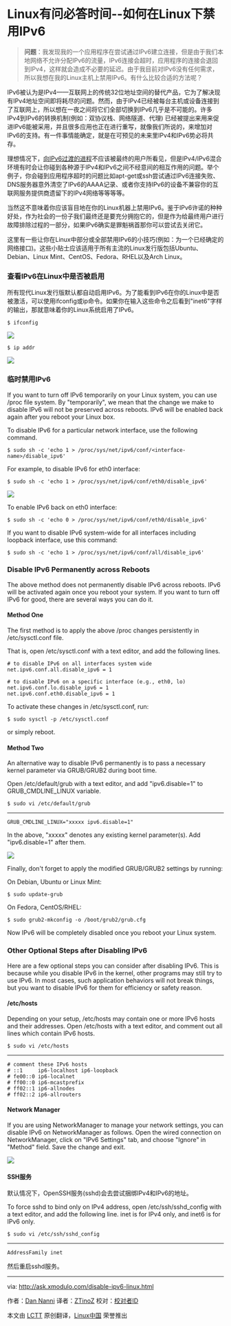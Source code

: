 Linux有问必答时间--如何在Linux下禁用IPv6
================================================================================
> **问题**：我发现我的一个应用程序在尝试通过IPv6建立连接，但是由于我们本地网络不允许分配IPv6的流量，IPv6连接会超时，应用程序的连接会退回到IPv4，这样就会造成不必要的延迟。由于我目前对IPv6没有任何需求，所以我想在我的Linux主机上禁用IPv6。有什么比较合适的方法呢？ 

IPv6被认为是IPv4——互联网上的传统32位地址空间的替代产品，它为了解决现有IPv4地址空间即将耗尽的问题。然而，由于IPv4已经被每台主机或设备连接到了互联网上，所以想在一夜之间将它们全部切换到IPv6几乎是不可能的。许多IPv4到IPv6的转换机制(例如：双协议栈、网络隧道、代理) 已经被提出来用来促进IPv6能被采用，并且很多应用也正在进行重写，就像我们所说的，来增加对IPv6的支持。有一件事情能确定，就是在可预见的未来里IPv4和IPv6势必将共存。

理想情况下，[向IPv6过渡的进程][1]不应该被最终的用户所看见，但是IPv4/IPv6混合环境有时会让你碰到各种源于IPv4和IPv6之间不经意间的相互作用的问题。举个例子，你会碰到应用程序超时的问题比如apt-get或ssh尝试通过IPv6连接失败、DNS服务器意外清空了IPv6的AAAA记录、或者你支持IPv6的设备不兼容你的互联网服务提供商遗留下的IPv4网络等等等等。

当然这不意味着你应该盲目地在你的Linux机器上禁用IPv6。鉴于IPv6许诺的种种好处，作为社会的一份子我们最终还是要充分拥抱它的，但是作为给最终用户进行故障排除过程的一部分，如果IPv6确实是罪魁祸首那你可以尝试去关闭它。

这里有一些让你在Linux中部分或全部禁用IPv6的小技巧(例如：为一个已经确定的网络接口)。这些小贴士应该适用于所有主流的Linux发行版包括Ubuntu、Debian、Linux Mint、CentOS、Fedora、RHEL以及Arch Linux。

### 查看IPv6在Linux中是否被启用 ###

所有现代Linux发行版默认都自动启用IPv6。为了能看到IPv6在你的Linux中是否被激活，可以使用ifconfig或ip命令。如果你在输入这些命令之后看到"inet6"字样的输出，那就意味着你的Linux系统启用了IPv6。

    $ ifconfig 

![](https://farm8.staticflickr.com/7282/16415082398_5fb0920506_b.jpg)

    $ ip addr 

![](https://farm8.staticflickr.com/7290/16415082248_c4e075548b_c.jpg)

### 临时禁用IPv6 ###

If you want to turn off IPv6 temporarily on your Linux system, you can use /proc file system. By "temporarily", we mean that the change we make to disable IPv6 will not be preserved across reboots. IPv6 will be enabled back again after you reboot your Linux box.

To disable IPv6 for a particular network interface, use the following command.

    $ sudo sh -c 'echo 1 > /proc/sys/net/ipv6/conf/<interface-name>/disable_ipv6' 

For example, to disable IPv6 for eth0 interface:

    $ sudo sh -c 'echo 1 > /proc/sys/net/ipv6/conf/eth0/disable_ipv6' 

![](https://farm8.staticflickr.com/7288/15982511863_0c1feafe7f_b.jpg)

To enable IPv6 back on eth0 interface:

    $ sudo sh -c 'echo 0 > /proc/sys/net/ipv6/conf/eth0/disable_ipv6' 

If you want to disable IPv6 system-wide for all interfaces including loopback interface, use this command:

    $ sudo sh -c 'echo 1 > /proc/sys/net/ipv6/conf/all/disable_ipv6' 

### Disable IPv6 Permanently across Reboots ###

The above method does not permanently disable IPv6 across reboots. IPv6 will be activated again once you reboot your system. If you want to turn off IPv6 for good, there are several ways you can do it.

#### Method One ####

The first method is to apply the above /proc changes persistently in /etc/sysctl.conf file.

That is, open /etc/sysctl.conf with a text editor, and add the following lines.

    # to disable IPv6 on all interfaces system wide
    net.ipv6.conf.all.disable_ipv6 = 1
    
    # to disable IPv6 on a specific interface (e.g., eth0, lo)
    net.ipv6.conf.lo.disable_ipv6 = 1
    net.ipv6.conf.eth0.disable_ipv6 = 1

To activate these changes in /etc/sysctl.conf, run:

    $ sudo sysctl -p /etc/sysctl.conf 

or simply reboot.

#### Method Two ####

An alternative way to disable IPv6 permanently is to pass a necessary kernel parameter via GRUB/GRUB2 during boot time.

Open /etc/default/grub with a text editor, and add "ipv6.disable=1" to GRUB_CMDLINE_LINUX variable.

    $ sudo vi /etc/default/grub

----------

    GRUB_CMDLINE_LINUX="xxxxx ipv6.disable=1"

In the above, "xxxxx" denotes any existing kernel parameter(s). Add "ipv6.disable=1" after them.

![](https://farm8.staticflickr.com/7286/15982512103_ec5d940e58_b.jpg)

Finally, don't forget to apply the modified GRUB/GRUB2 settings by running:

On Debian, Ubuntu or Linux Mint:

    $ sudo update-grub 

On Fedora, CentOS/RHEL:

    $ sudo grub2-mkconfig -o /boot/grub2/grub.cfg 

Now IPv6 will be completely disabled once you reboot your Linux system.

### Other Optional Steps after Disabling IPv6 ###

Here are a few optional steps you can consider after disabling IPv6. This is because while you disable IPv6 in the kernel, other programs may still try to use IPv6. In most cases, such application behaviors will not break things, but you want to disable IPv6 for them for efficiency or safety reason.

#### /etc/hosts ####

Depending on your setup, /etc/hosts may contain one or more IPv6 hosts and their addresses. Open /etc/hosts with a text editor, and comment out all lines which contain IPv6 hosts.

    $ sudo vi /etc/hosts

----------

    # comment these IPv6 hosts
    # ::1     ip6-localhost ip6-loopback
    # fe00::0 ip6-localnet
    # ff00::0 ip6-mcastprefix
    # ff02::1 ip6-allnodes
    # ff02::2 ip6-allrouters

#### Network Manager ####

If you are using NetworkManager to manage your network settings, you can disable IPv6 on NetworkManager as follows. Open the wired connection on NetworkManager, click on "IPv6 Settings" tab, and choose "Ignore" in "Method" field. Save the change and exit.

![](https://farm8.staticflickr.com/7293/16394993017_21917f027b_o.png)

#### SSH服务 ####

默认情况下，OpenSSH服务(sshd)会去尝试捆绑IPv4和IPv6的地址。

To force sshd to bind only on IPv4 address, open /etc/ssh/sshd_config with a text editor, and add the following line. inet is for IPv4 only, and inet6 is for IPv6 only.

    $ sudo vi /etc/ssh/sshd_config

----------

    AddressFamily inet

然后重启sshd服务。

--------------------------------------------------------------------------------

via: http://ask.xmodulo.com/disable-ipv6-linux.html

作者：[Dan Nanni][a]
译者：[ZTinoZ](https://github.com/ZTinoZ)
校对：[校对者ID](https://github.com/校对者ID)

本文由 [LCTT](https://github.com/LCTT/TranslateProject) 原创翻译，[Linux中国](http://linux.cn/) 荣誉推出

[a]:http://ask.xmodulo.com/author/nanni
[1]:http://www.google.com/intl/en/ipv6/statistics.html
